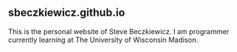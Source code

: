 ## sbeczkiewicz.github.io
This is the personal website of Steve Beczkiewicz. I am programmer currently learning at The University of Wisconsin Madison. 

